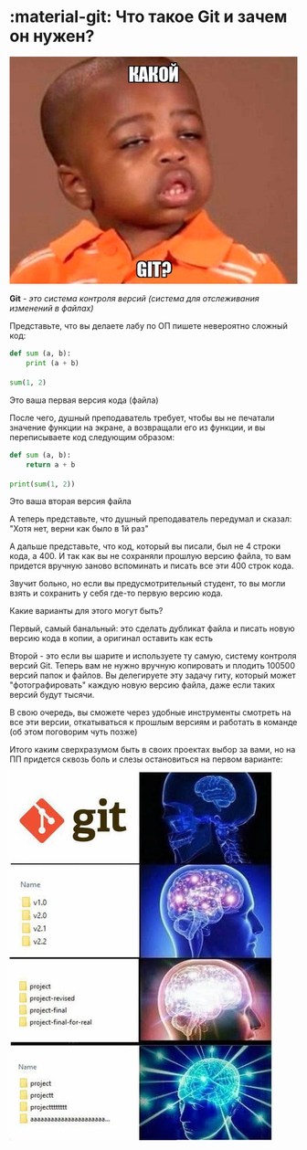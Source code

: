 # :material-git: Что такое Git и зачем он нужен?
![Что такое Git](../images/what.jpg)

**Git** - _это система контроля версий (система для отслеживания изменений в файлах)_

Представьте, что вы делаете лабу по ОП пишете невероятно сложный код:
```python
def sum (a, b):
    print (a + b)
    
sum(1, 2)
```
Это ваша первая версия кода (файла)

После чего, душный преподаватель требует, 
чтобы вы не печатали значение функции на экране, 
а возвращали его из функции, и вы переписываете код следующим образом:
```python
def sum (a, b):
    return a + b
    
print(sum(1, 2))
```
Это ваша вторая версия файла

А теперь представьте, что душный преподаватель передумал и сказал: "Хотя нет, верни как было в 1й раз"

А дальше представьте, что код, который вы писали, был не 4 строки кода, а 400. И так как вы не сохраняли прошлую
версию файла, то вам придется вручную заново вспоминать и писать все эти 400 строк кода.

Звучит больно, но если вы предусмотрительный студент, то вы могли взять и сохранить у себя где-то первую версию кода.

Какие варианты для этого могут быть?

Первый, самый банальный: это сделать дубликат файла и писать новую версию кода в копии, а оригинал оставить как есть

Второй - это если вы шарите и используете ту самую, систему контроля версий Git. Теперь вам не нужно вручную копировать
и плодить 100500 версий папок и файлов. Вы делегируете эту задачу гиту, который может
"фотографировать" каждую новую версию файла, даже если таких версий будут тысячи. 

В свою очередь, вы сможете через удобные инструменты 
смотреть на все эти версии, откатываться к прошлым версиям и работать в команде (об этом поговорим чуть позже)

Итого каким сверхразумом быть в своих проектах выбор за вами, но на ПП придется сквозь боль и слезы остановиться на первом варианте: 

![Сверхразум](../images/mem-history.jpg)
